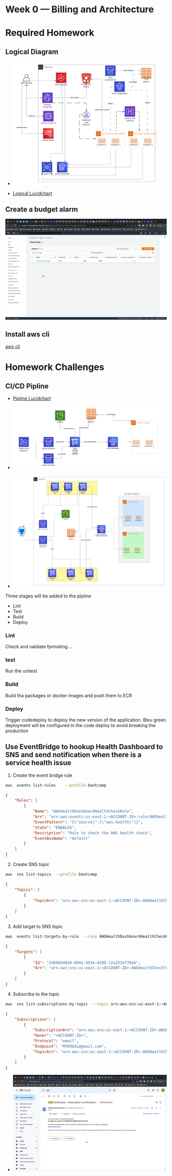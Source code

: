 # Week 0 — Billing and Architecture

# Required Homework

## Logical Diagram

- ![Logical diagram v1](../_docs/assets/week0/images/Cruddur%20-%20Logical%20Diagram.png)

- [Logical Lucidchart](https://lucid.app/lucidchart/49f7d1f7-ff3a-471b-8674-bd23124c4ef6/edit?viewport_loc=-414%2C-463%2C2899%2C1459%2C0_0&invitationId=inv_13e5eaeb-5cc2-426c-afbd-9f1aa4c6acb5)
  
## Create a budget alarm 
![Budget alarm](../_docs/assets/week0/images/budget-alarm.png)

## Install aws cli
[aws cli](../.gitpod.yml)

# Homework Challenges
## CI/CD Pipline

- [Pipline Lucidchart](https://lucid.app/lucidchart/12ffdba1-6cff-46f2-b665-1a8773b81caf/edit?beaconFlowId=5E31E2692B026FAE&invitationId=inv_62dffc7f-1b95-46b9-94c8-2b8828bdf9ec&page=0_0#)

- ![Pipline v1](../_docs/assets/week0/images/Crudur%20-%20Pipline.png)
- ![Pipline v2](../_docs/assets/week0/images/Crudur%20-%20Pipline-v2.png)


Three stages will be added to the pipline

- Lint
- Test
- Build
- Deploy
  
### Lint
Check and validate fprmating ...

### test
Run the unitest 

### Build
Build tha packages or docker images and push them to ECR

### Deploy 
Trigger codedeploy to deploy the new version of the application. Bleu green deployment will be configured in the code deploy to avoid breaking the production

## 

## Use EventBridge to hookup Health Dashboard to SNS and send notification when there is a service health issue


1. Create the event bridge rule
```bash
aws  events list-rules    --profile bootcamp
```

```json
{
    "Rules": [
        {
            "Name": "AWSHealthDashboardHealthCheckRule",
            "Arn": "arn:aws:events:us-east-1:<ACCOUNT-ID>:rule/AWSHealthDashboardHealthCheckRule",
            "EventPattern": "{\"source\":[\"aws.health\"]}",
            "State": "ENABLED",
            "Description": "Rule to check the AWS health check",
            "EventBusName": "default"
        }
    ]
}
```

2. Create SNS topic

```bash
aws  sns list-topics  --profile bootcamp
```
```json
{
    "Topics": [
        {
            "TopicArn": "arn:aws:sns:us-east-1:<ACCOUNT-ID>:AWSHealthCheckTopic"
        }
    ]
}
```
3. Add target to SNS topic
```bash
aws  events list-targets-by-rule  --rule AWSHealthDashboardHealthCheckRule   --profile bootcamp
```
```json
{
    "Targets": [
        {
            "Id": "Id66b940a0-0b4a-4534-8298-12a252ef78ab",
            "Arn": "arn:aws:sns:us-east-1:<ACCOUNT-ID>:AWSHealthCheckTopic"
        }
    ]
}
```
4. Subscribe to the topic
```bash
aws  sns list-subscriptions-by-topic  --topic arn:aws:sns:us-east-1:<ACCOUNT-ID>:AWSHealthCheckTopic   --profile bootcamp
```
```json
{
    "Subscriptions": [
        {
            "SubscriptionArn": "arn:aws:sns:us-east-1:<ACCOUNT-ID>:AWSHealthCheckTopic:ceff8deb-c0b8-439c-8875-4cda5ae9ad88",
            "Owner": "<ACCOUNT-ID>",
            "Protocol": "email",
            "Endpoint": "MYEMAIL@gmail.com",
            "TopicArn": "arn:aws:sns:us-east-1:<ACCOUNT-ID>:AWSHealthCheckTopic"
        }
    ]
}
```
- ![notification proof](../_docs/assets/week0/images/proof-event-bridge.png)
